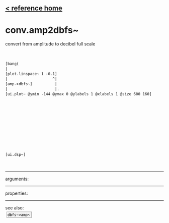 [< reference home](ceammc_lib.html)
---

# conv.amp2dbfs~


convert from amplitude to decibel full scale

```


[bang(
|
[plot.linspace~ 1 -0.1]
|                    ^|
[amp->dbfs~]          |
|                     |.
[ui.plot~ @ymin -144 @ymax 0 @ylabels 1 @xlabels 1 @size 600 160]











[ui.dsp~]

            
```

---
arguments:


---
properties:


---
see also:<br>
[![dbfs-&gt;amp~](img/object_dbfs-&gt;amp~.png)](dbfs->amp~.html)
